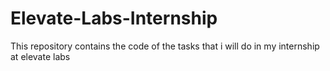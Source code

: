 # Elevate-Labs-Internship
This repository contains the code of the tasks that i will do in my internship at elevate labs 
